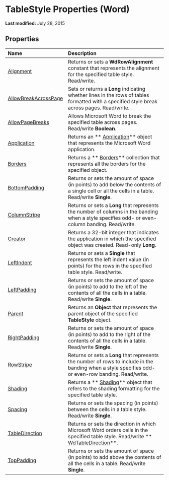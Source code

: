 
# TableStyle Properties (Word)

 **Last modified:** July 28, 2015


## Properties



|**Name**|**Description**|
|:-----|:-----|
| [Alignment](96689127-6f42-c2ad-80c7-76d08a47720c.md)|Returns or sets a  **WdRowAlignment** constant that represents the alignment for the specified table style. Read/write.|
| [AllowBreakAcrossPage](22ca3964-79ba-dd92-1898-0746f73f4d8b.md)|Sets or returns a  **Long** indicating whether lines in the rows of tables formatted with a specified style break across pages. Read/write.|
| [AllowPageBreaks](0302c49d-789f-593a-dee6-dbcc4cd6c449.md)|Allows Microsoft Word to break the specified table across pages. Read/write  **Boolean**.|
| [Application](163e9513-5f42-946b-93b8-e901c6d4f219.md)|Returns an  ** [Application](d1cf6f8f-4e88-bf01-93b4-90a83f79cb44.md)** object that represents the Microsoft Word application.|
| [Borders](5b8660de-dfbc-f6ea-9195-954afec5eca4.md)|Returns a  ** [Borders](6dd1d4cc-2dcf-22c7-a299-4721a5543ba3.md)** collection that represents all the borders for the specified object.|
| [BottomPadding](9e5a6357-b935-a4d1-a603-11d143f54d2d.md)|Returns or sets the amount of space (in points) to add below the contents of a single cell or all the cells in a table. Read/write  **Single**.|
| [ColumnStripe](039047df-1195-94c1-5400-3084940a9a0a.md)|Returns or sets a  **Long** that represents the number of columns in the banding when a style specifies odd- or even-column banding. Read/write.|
| [Creator](995f01de-80dd-6c57-432d-24c04ad7d1f0.md)|Returns a 32-bit integer that indicates the application in which the specified object was created. Read-only  **Long**.|
| [LeftIndent](5dc6a39f-ed73-8492-7ef5-b02f0290ddbc.md)|Returns or sets a  **Single** that represents the left indent value (in points) for the rows in the specified table style. Read/write.|
| [LeftPadding](e6b02546-7418-3df1-0d96-b6ec7b52f49d.md)|Returns or sets the amount of space (in points) to add to the left of the contents of all the cells in a table. Read/write  **Single**.|
| [Parent](2be4e106-5bfe-0db6-fd41-906bf97aafec.md)|Returns an  **Object** that represents the parent object of the specified **TableStyle** object.|
| [RightPadding](384595df-a12a-9d2b-1387-81eb4e92a906.md)|Returns or sets the amount of space (in points) to add to the right of the contents of all the cells in a table. Read/write  **Single**.|
| [RowStripe](4ffb0d84-d2a6-bf22-39e0-bd24d9a41ef0.md)|Returns or sets a  **Long** that represents the number of rows to include in the banding when a style specifies odd- or even-row banding. Read/write.|
| [Shading](94d4694c-ad24-5285-bbb4-dcd4541bd96c.md)|Returns a  ** [Shading](e136509a-1be1-29e4-7b37-1faf659e37ba.md)** object that refers to the shading formatting for the specified table style.|
| [Spacing](e0f0a45c-1613-4d94-1ddb-790af10bec64.md)|Returns or sets the spacing (in points) between the cells in a table style. Read/write  **Single**.|
| [TableDirection](3569f6a0-6339-b9ae-3e0d-dc1f1cadb777.md)|Returns or sets the direction in which Microsoft Word orders cells in the specified table style. Read/write  ** [WdTableDirection](9c99561c-e245-4ca1-8da2-fb93773ad2b3.md)**.|
| [TopPadding](ad0f780e-097e-e368-7b06-5a0159d97151.md)|Returns or sets the amount of space (in points) to add above the contents of all the cells in a table. Read/write  **Single**.|
